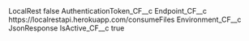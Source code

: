 <?xml version="1.0" encoding="UTF-8"?>
<CustomMetadata xmlns="http://soap.sforce.com/2006/04/metadata" xmlns:xsi="http://www.w3.org/2001/XMLSchema-instance" xmlns:xsd="http://www.w3.org/2001/XMLSchema">
    <label>LocalRest</label>
    <protected>false</protected>
    <values>
        <field>AuthenticationToken_CF__c</field>
        <value xsi:nil="true"/>
    </values>
    <values>
        <field>Endpoint_CF__c</field>
        <value xsi:type="xsd:string">https://localrestapi.herokuapp.com/consumeFiles</value>
    </values>
    <values>
        <field>Environment_CF__c</field>
        <value xsi:type="xsd:string">JsonResponse</value>
    </values>
    <values>
        <field>IsActive_CF__c</field>
        <value xsi:type="xsd:boolean">true</value>
    </values>
</CustomMetadata>
